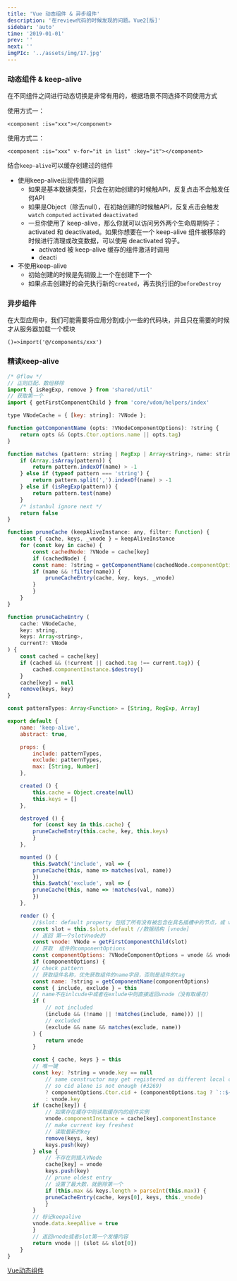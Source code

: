 ```yaml
---
title: 'Vue 动态组件 & 异步组件'
description: '在review代码的时候发现的问题。Vue2[版]'
sidebar: 'auto'
time: '2019-01-01'
prev: ''
next: ''
imgPIc: '../assets/img/17.jpg'
---
```



### 动态组件 & keep-alive

在不同组件之间进行动态切换是非常有用的，根据场景不同选择不同使用方式

使用方式一：

`<component :is="xxx"></component>`

使用方式二：

`<component :is="xxx" v-for="it in list" :key="it"></component>`

结合`keep-alive`可以缓存创建过的组件

+ 使用keep-alive出现传值的问题
    - 如果是基本数据类型，只会在初始创建的时候触API，反复点击不会触发任何API
    - 如果是Object（除去null），在初始创建的时候触API，反复点击会触发`watch` `computed` `activated` `deactivated`
    - 一旦你使用了 keep-alive，那么你就可以访问另外两个生命周期钩子：activated 和 deactivated。如果你想要在一个 keep-alive 组件被移除的时候进行清理或改变数据，可以使用 deactivated 钩子。
        + activated 被 keep-alive 缓存的组件激活时调用
        + deacti
+ 不使用keep-alive 
    - 初始创建的时候是先销毁上一个在创建下一个
    - 如果点击创建好的会先执行新的`created`，再去执行旧的`beforeDestroy`


### 异步组件

在大型应用中，我们可能需要将应用分割成小一些的代码块，并且只在需要的时候才从服务器加载一个模块

`()=>import('@/components/xxx')`

### 精读keep-alive

``` js
/* @flow */
// 正则匹配、数组移除
import { isRegExp, remove } from 'shared/util'
// 获取第一个
import { getFirstComponentChild } from 'core/vdom/helpers/index'

type VNodeCache = { [key: string]: ?VNode };

function getComponentName (opts: ?VNodeComponentOptions): ?string {
    return opts && (opts.Ctor.options.name || opts.tag)
}

function matches (pattern: string | RegExp | Array<string>, name: string): boolean {
    if (Array.isArray(pattern)) {
        return pattern.indexOf(name) > -1
    } else if (typeof pattern === 'string') {
        return pattern.split(',').indexOf(name) > -1
    } else if (isRegExp(pattern)) {
        return pattern.test(name)
    }
    /* istanbul ignore next */
    return false
}

function pruneCache (keepAliveInstance: any, filter: Function) {
    const { cache, keys, _vnode } = keepAliveInstance
    for (const key in cache) {
        const cachedNode: ?VNode = cache[key]
        if (cachedNode) {
        const name: ?string = getComponentName(cachedNode.componentOptions)
        if (name && !filter(name)) {
            pruneCacheEntry(cache, key, keys, _vnode)
        }
        }
    }
}

function pruneCacheEntry (
    cache: VNodeCache,
    key: string,
    keys: Array<string>,
    current?: VNode
) {
    const cached = cache[key]
    if (cached && (!current || cached.tag !== current.tag)) {
        cached.componentInstance.$destroy()
    }
    cache[key] = null
    remove(keys, key)
}

const patternTypes: Array<Function> = [String, RegExp, Array]

export default {
    name: 'keep-alive',
    abstract: true,

    props: {
        include: patternTypes,
        exclude: patternTypes,
        max: [String, Number]
    },

    created () {
        this.cache = Object.create(null)
        this.keys = []
    },

    destroyed () {
        for (const key in this.cache) {
        pruneCacheEntry(this.cache, key, this.keys)
        }
    },

    mounted () {
        this.$watch('include', val => {
        pruneCache(this, name => matches(val, name))
        })
        this.$watch('exclude', val => {
        pruneCache(this, name => !matches(val, name))
        })
    },

    render () {
        //$slot: default property 包括了所有没有被包含在具名插槽中的节点，或 v-slot:default 的内容。
        const slot = this.$slots.default //数据结构 [vnode]
        // 返回 第一个slotVnode的
        const vnode: VNode = getFirstComponentChild(slot)
        // 获取  组件的componentOptions
        const componentOptions: ?VNodeComponentOptions = vnode && vnode.componentOptions
        if (componentOptions) {
        // check pattern
        // 获取组件名称，优先获取组件的name字段，否则是组件的tag
        const name: ?string = getComponentName(componentOptions)
        const { include, exclude } = this
        // name不在inlcude中或者在exlude中则直接返回vnode（没有取缓存） 
        if (
            // not included
            (include && (!name || !matches(include, name))) ||
            // excluded
            (exclude && name && matches(exclude, name))
        ) {
            return vnode
        }

        const { cache, keys } = this
        // 唯一键
        const key: ?string = vnode.key == null
            // same constructor may get registered as different local components
            // so cid alone is not enough (#3269)
            ? componentOptions.Ctor.cid + (componentOptions.tag ? `::${componentOptions.tag}` : '')
            : vnode.key
        if (cache[key]) {
            // 如果存在缓存中则读取缓存内的组件实例
            vnode.componentInstance = cache[key].componentInstance
            // make current key freshest
            // 读取最新的key
            remove(keys, key)
            keys.push(key)
        } else {
            // 不存在则插入VNode
            cache[key] = vnode
            keys.push(key)
            // prune oldest entry
            // 设置了最大数，就删除第一个
            if (this.max && keys.length > parseInt(this.max)) {
            pruneCacheEntry(cache, keys[0], keys, this._vnode)
            }
        }
        // 标记keepalive
        vnode.data.keepAlive = true
        }
        // 返回vnode或者slot第一个发槽内容
        return vnode || (slot && slot[0])
    }
}

```

[Vue动态组件](https://cn.vuejs.org/v2/guide/components.html#%E5%8A%A8%E6%80%81%E7%BB%84%E4%BB%B6)

